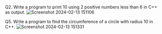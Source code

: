 Q2. Write a program to print 10 using 2 positive numbers less than 6 in C++ as output.
![Screenshot 2024-02-13 151106](https://github.com/Thalavesh-2004/BASIC-assignment/assets/159887832/97673836-3ad7-4a49-bd06-9ab0c661b3af)




Q5. Write a program to find the circumference of a circle with radius 10 in C++.
![Screenshot 2024-02-13 151331](https://github.com/Thalavesh-2004/BASIC-assignment/assets/159887832/04b92049-19e5-4642-acc5-5113ad20d771)
